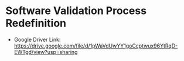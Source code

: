 # Software Validation Process Redefinition
- Google Driver Link: https://drive.google.com/file/d/1pWaVdUwYY1goCcptwux96YtRqD-EWTgd/view?usp=sharing
